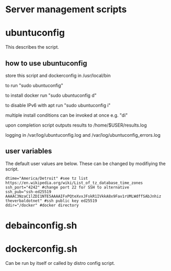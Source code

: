# Server management scripts

# ubuntuconfig

This describes the script.

## how to use ubuntuconfig
store this script and dockerconfig in /usr/local/bin

to run "sudo ubuntuconfig"

to install docker run "sudo ubuntuconfig d"

to disable IPv6 with apt run "sudo ubuntuconfig i"

multiple install conditions can be invoked at once e.g. "di"

upon completion script outputs results to /home/$USER/results.log

logging in /var/log/ubuntuconfig.log and /var/log/ubuntuconfig_errors.log

## user variables
The default user values are below. These can be changed by modifiying the script.

```
dtime="America/Detroit" #see tz list https://en.wikipedia.org/wiki/List_of_tz_database_time_zones
ssh_port="4242" #change port 22 for SSH to alternative
ssh_pub="ssh-ed25519 AAAAC3NzaC1lZDI1NTE5AAAAIFxPQteXvxJFskR1IVkkA8x9Fav1rUMLWdffSAbJnhiz theverbaldotnet" #ssh public key ed25519
ddir="/docker" #docker directory
```

# debainconfig.sh

# dockerconfig.sh
Can be run by itself or called by distro config script.
